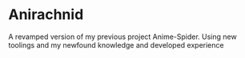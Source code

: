 # Anirachnid
A revamped version of my previous project Anime-Spider. Using new toolings and my newfound knowledge and developed experience
